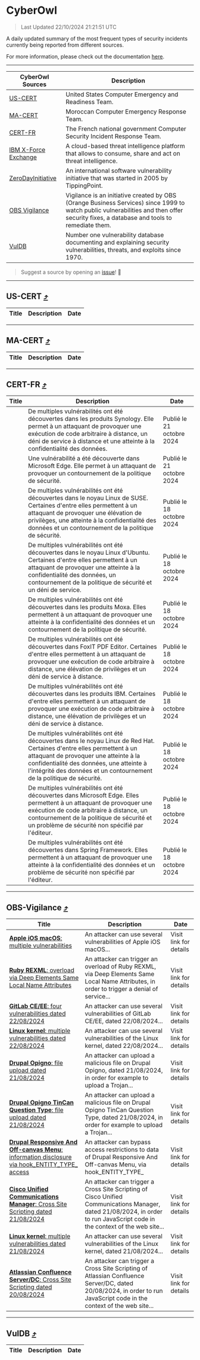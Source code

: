 
 <div id='top'></div>

# CyberOwl

 > Last Updated 22/10/2024 21:21:51 UTC
 
 A daily updated summary of the most frequent types of security incidents currently being reported from different sources.
 
 For more information, please check out the documentation [here](./docs/README.md).
 
 ---
 |CyberOwl Sources|Description|
 |---|---|
 |[US-CERT](#us-cert-arrow_heading_up)|United States Computer Emergency and Readiness Team.|
 |[MA-CERT](#ma-cert-arrow_heading_up)|Moroccan Computer Emergency Response Team.|
 |[CERT-FR](#cert-fr-arrow_heading_up)|The French national government Computer Security Incident Response Team.|
 |[IBM X-Force Exchange](#ibmcloud-arrow_heading_up)|A cloud-based threat intelligence platform that allows to consume, share and act on threat intelligence.|
 |[ZeroDayInitiative](#zerodayinitiative-arrow_heading_up)|An international software vulnerability initiative that was started in 2005 by TippingPoint.|
 |[OBS Vigilance](#obs-vigilance-arrow_heading_up)|Vigilance is an initiative created by OBS (Orange Business Services) since 1999 to watch public vulnerabilities and then offer security fixes, a database and tools to remediate them.|
 |[VulDB](#vuldb-arrow_heading_up)|Number one vulnerability database documenting and explaining security vulnerabilities, threats, and exploits since 1970.|
 
 > Suggest a source by opening an [issue](https://github.com/karimhabush/cyberowl/issues)! :raised_hands:
 ---

## US-CERT [:arrow_heading_up:](#cyberowl)

 |Title|Description|Date|
 |---|---|---|
 
 ---

## MA-CERT [:arrow_heading_up:](#cyberowl)

 |Title|Description|Date|
 |---|---|---|
 
 ---

## CERT-FR [:arrow_heading_up:](#cyberowl)

 |Title|Description|Date|
 |---|---|---|
 |[](https://www.cert.ssi.gouv.fr/avis/CERTFR-2024-AVI-0909/)|De multiples vulnérabilités ont été découvertes dans les produits Synology. Elle permet à un attaquant de provoquer une exécution de code arbitraire à distance, un déni de service à distance et une atteinte à la confidentialité des données.|Publié le 21 octobre 2024|
 |[](https://www.cert.ssi.gouv.fr/avis/CERTFR-2024-AVI-0908/)|Une vulnérabilité a été découverte dans Microsoft Edge. Elle permet à un attaquant de provoquer un contournement de la politique de sécurité.|Publié le 21 octobre 2024|
 |[](https://www.cert.ssi.gouv.fr/avis/CERTFR-2024-AVI-0907/)|De multiples vulnérabilités ont été découvertes dans le noyau Linux de SUSE. Certaines d'entre elles permettent à un attaquant de provoquer une élévation de privilèges, une atteinte à la confidentialité des données et un contournement de la politique de sécurité.|Publié le 18 octobre 2024|
 |[](https://www.cert.ssi.gouv.fr/avis/CERTFR-2024-AVI-0906/)|De multiples vulnérabilités ont été découvertes dans le noyau Linux d'Ubuntu. Certaines d'entre elles permettent à un attaquant de provoquer une atteinte à la confidentialité des données, un contournement de la politique de sécurité et un déni de service.|Publié le 18 octobre 2024|
 |[](https://www.cert.ssi.gouv.fr/avis/CERTFR-2024-AVI-0905/)|De multiples vulnérabilités ont été découvertes dans les produits Moxa. Elles permettent à un attaquant de provoquer une atteinte à la confidentialité des données et un contournement de la politique de sécurité.|Publié le 18 octobre 2024|
 |[](https://www.cert.ssi.gouv.fr/avis/CERTFR-2024-AVI-0904/)|De multiples vulnérabilités ont été découvertes dans FoxIT PDF Editor. Certaines d'entre elles permettent à un attaquant de provoquer une exécution de code arbitraire à distance, une élévation de privilèges et un déni de service à distance.|Publié le 18 octobre 2024|
 |[](https://www.cert.ssi.gouv.fr/avis/CERTFR-2024-AVI-0903/)|De multiples vulnérabilités ont été découvertes dans les produits IBM. Certaines d'entre elles permettent à un attaquant de provoquer une exécution de code arbitraire à distance, une élévation de privilèges et un déni de service à distance.|Publié le 18 octobre 2024|
 |[](https://www.cert.ssi.gouv.fr/avis/CERTFR-2024-AVI-0902/)|De multiples vulnérabilités ont été découvertes dans le noyau Linux de Red Hat. Certaines d'entre elles permettent à un attaquant de provoquer une atteinte à la confidentialité des données, une atteinte à l'intégrité des données et un contournement de la politique de sécurité.|Publié le 18 octobre 2024|
 |[](https://www.cert.ssi.gouv.fr/avis/CERTFR-2024-AVI-0901/)|De multiples vulnérabilités ont été découvertes dans Microsoft Edge. Elles permettent à un attaquant de provoquer une exécution de code arbitraire à distance, un contournement de la politique de sécurité et un problème de sécurité non spécifié par l'éditeur.|Publié le 18 octobre 2024|
 |[](https://www.cert.ssi.gouv.fr/avis/CERTFR-2024-AVI-0900/)|De multiples vulnérabilités ont été découvertes dans Spring Framework. Elles permettent à un attaquant de provoquer une atteinte à la confidentialité des données et un problème de sécurité non spécifié par l'éditeur.|Publié le 18 octobre 2024|
 
 ---

## OBS-Vigilance [:arrow_heading_up:](#cyberowl)

 |Title|Description|Date|
 |---|---|---|
 |[<a href="https://vigilance.fr/vulnerability/Apple-iOS-macOS-multiple-vulnerabilities-43343" class="noirorange"><b>Apple iOS  macOS</b>: multiple vulnerabilities</a>](https://vigilance.fr/vulnerability/Apple-iOS-macOS-multiple-vulnerabilities-43343)|An attacker can use several vulnerabilities of Apple iOS  macOS...|Visit link for details|
 |[<a href="https://vigilance.fr/vulnerability/Ruby-REXML-overload-via-Deep-Elements-Same-Local-Name-Attributes-45001" class="noirorange"><b>Ruby REXML</b>: overload via Deep Elements Same Local Name Attributes</a>](https://vigilance.fr/vulnerability/Ruby-REXML-overload-via-Deep-Elements-Same-Local-Name-Attributes-45001)|An attacker can trigger an overload of Ruby REXML, via Deep Elements Same Local Name Attributes, in order to trigger a denial of service...|Visit link for details|
 |[<a href="https://vigilance.fr/vulnerability/GitLab-CE-EE-four-vulnerabilities-dated-22-08-2024-44999" class="noirorange"><b>GitLab CE/EE</b>: four vulnerabilities dated 22/08/2024</a>](https://vigilance.fr/vulnerability/GitLab-CE-EE-four-vulnerabilities-dated-22-08-2024-44999)|An attacker can use several vulnerabilities of GitLab CE/EE, dated 22/08/2024...|Visit link for details|
 |[<a href="https://vigilance.fr/vulnerability/Linux-kernel-multiple-vulnerabilities-dated-22-08-2024-44998" class="noirorange"><b>Linux kernel</b>: multiple vulnerabilities dated 22/08/2024</a>](https://vigilance.fr/vulnerability/Linux-kernel-multiple-vulnerabilities-dated-22-08-2024-44998)|An attacker can use several vulnerabilities of the Linux kernel, dated 22/08/2024...|Visit link for details|
 |[<a href="https://vigilance.fr/vulnerability/Drupal-Opigno-file-upload-dated-21-08-2024-44997" class="noirorange"><b>Drupal Opigno</b>: file upload dated 21/08/2024</a>](https://vigilance.fr/vulnerability/Drupal-Opigno-file-upload-dated-21-08-2024-44997)|An attacker can upload a malicious file on Drupal Opigno, dated 21/08/2024, in order for example to upload a Trojan...|Visit link for details|
 |[<a href="https://vigilance.fr/vulnerability/Drupal-Opigno-TinCan-Question-Type-file-upload-dated-21-08-2024-44996" class="noirorange"><b>Drupal Opigno TinCan Question Type</b>: file upload dated 21/08/2024</a>](https://vigilance.fr/vulnerability/Drupal-Opigno-TinCan-Question-Type-file-upload-dated-21-08-2024-44996)|An attacker can upload a malicious file on Drupal Opigno TinCan Question Type, dated 21/08/2024, in order for example to upload a Trojan...|Visit link for details|
 |[<a href="https://vigilance.fr/vulnerability/Drupal-Responsive-And-Off-canvas-Menu-information-disclosure-via-hook-ENTITY-TYPE-access-44995" class="noirorange"><b>Drupal Responsive And Off-canvas Menu</b>: information disclosure via hook_ENTITY_TYPE_<wbr>access</wbr></a>](https://vigilance.fr/vulnerability/Drupal-Responsive-And-Off-canvas-Menu-information-disclosure-via-hook-ENTITY-TYPE-access-44995)|An attacker can bypass access restrictions to data of Drupal Responsive And Off-canvas Menu, via hook_ENTITY_TYPE_|Visit link for details|
 |[<a href="https://vigilance.fr/vulnerability/Cisco-Unified-Communications-Manager-Cross-Site-Scripting-dated-21-08-2024-44994" class="noirorange"><b>Cisco Unified Communications Manager</b>: Cross Site Scripting dated 21/08/2024</a>](https://vigilance.fr/vulnerability/Cisco-Unified-Communications-Manager-Cross-Site-Scripting-dated-21-08-2024-44994)|An attacker can trigger a Cross Site Scripting of Cisco Unified Communications Manager, dated 21/08/2024, in order to run JavaScript code in the context of the web site...|Visit link for details|
 |[<a href="https://vigilance.fr/vulnerability/Linux-kernel-multiple-vulnerabilities-dated-21-08-2024-44991" class="noirorange"><b>Linux kernel</b>: multiple vulnerabilities dated 21/08/2024</a>](https://vigilance.fr/vulnerability/Linux-kernel-multiple-vulnerabilities-dated-21-08-2024-44991)|An attacker can use several vulnerabilities of the Linux kernel, dated 21/08/2024...|Visit link for details|
 |[<a href="https://vigilance.fr/vulnerability/Atlassian-Confluence-Server-DC-Cross-Site-Scripting-dated-20-08-2024-44990" class="noirorange"><b>Atlassian Confluence Server/DC</b>: Cross Site Scripting dated 20/08/2024</a>](https://vigilance.fr/vulnerability/Atlassian-Confluence-Server-DC-Cross-Site-Scripting-dated-20-08-2024-44990)|An attacker can trigger a Cross Site Scripting of Atlassian Confluence Server/DC, dated 20/08/2024, in order to run JavaScript code in the context of the web site...|Visit link for details|
 
 ---

## VulDB [:arrow_heading_up:](#cyberowl)

 |Title|Description|Date|
 |---|---|---|
 